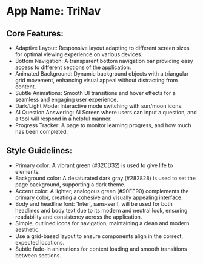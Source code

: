 # **App Name**: TriNav

## Core Features:

- Adaptive Layout: Responsive layout adapting to different screen sizes for optimal viewing experience on various devices.
- Bottom Navigation: A transparent bottom navigation bar providing easy access to different sections of the application.
- Animated Background: Dynamic background objects with a triangular grid movement, enhancing visual appeal without distracting from content.
- Subtle Animations: Smooth UI transitions and hover effects for a seamless and engaging user experience.
- Dark/Light Mode: Interactive mode switching with sun/moon icons.
- AI Question Answering: AI Screen where users can input a question, and a tool will respond in a helpful manner.
- Progress Tracker: A page to monitor learning progress, and how much has been completed.

## Style Guidelines:

- Primary color: A vibrant green (#32CD32) is used to give life to elements.
- Background color: A desaturated dark gray (#282828) is used to set the page background, supporting a dark theme.
- Accent color: A lighter, analogous green (#90EE90) complements the primary color, creating a cohesive and visually appealing interface.
- Body and headline font: 'Inter', sans-serif, will be used for both headlines and body text due to its modern and neutral look, ensuring readability and consistency across the application.
- Simple, outlined icons for navigation, maintaining a clean and modern aesthetic.
- Use a grid-based layout to ensure components align in the correct, expected locations.
- Subtle fade-in animations for content loading and smooth transitions between sections.